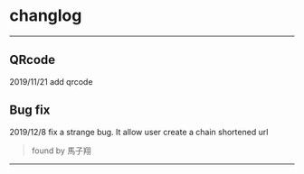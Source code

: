 # changlog 

---

## QRcode
2019/11/21
add qrcode

## Bug fix
2019/12/8
fix a strange bug. It allow user create a chain shortened url
> found by 馬子翔

---
